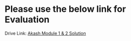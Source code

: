 # Please use the below link for Evaluation   

Drive Link: [Akash Module 1 & 2 Solution](https://drive.google.com/file/d/1eFl8Il7Y0Nlxw8-nMZJsmPktKmF16arw/view?usp=sharing)
